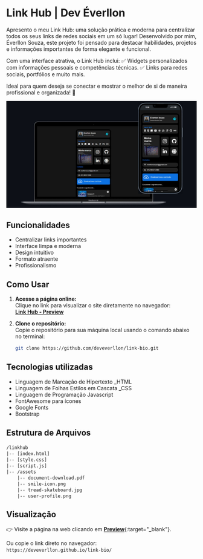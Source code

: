 # Link Hub | Dev Éverllon
Apresento o meu Link Hub: uma solução prática e moderna para centralizar todos os seus links de redes sociais em um só lugar! Desenvolvido por mim, Éverllon Souza, este projeto foi pensado para destacar habilidades, projetos e informações importantes de forma elegante e funcional.

Com uma interface atrativa, o Link Hub inclui:
✅ Widgets personalizados com informações pessoais e competências técnicas.
✅ Links para redes sociais, portfólios e muito mais.

Ideal para quem deseja se conectar e mostrar o melhor de si de maneira profissional e organizada! 🚀


![Descrição da imagem](banner-readme.jpg)


## Funcionalidades
- Centralizar links importantes
- Interface limpa e moderna
- Design intuitivo
- Formato atraente
- Profissionalismo

## Como Usar

1. **Acesse a página online:**  
   Clique no link para visualizar o site diretamente no navegador:  
   [**Link Hub - Preview**](https://deveverllon.github.io/link-bio/)

2. **Clone o repositório:**  
   Copie o repositório para sua máquina local usando o comando abaixo no terminal:  
   ```bash
   git clone https://github.com/deveverllon/link-bio.git

## Tecnologias utilizadas
- Linguagem de Marcação de Hipertexto _HTML
- Linguagem de Folhas Estilos em Cascata _CSS
- Linguagem de Programação Javascript
- FontAwesome para ícones
- Google Fonts
- Bootstrap

## Estrutura de Arquivos
```plaintext
/linkhub
|-- [index.html]
|-- [style.css]
|-- [script.js]
|-- /assets
    |-- document-download.pdf
    |-- smile-icon.png
    |-- tread-skateboard.jpg
    |-- user-profile.png
```

## Visualização

👉 Visite a página na web clicando em [**Preview**](https://deveverllon.github.io/link-bio/){:target="_blank"}.

Ou copie o link direto no navegador:  
`https://deveverllon.github.io/link-bio/`

